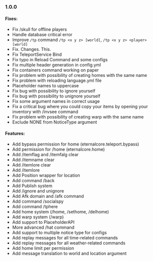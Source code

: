 ### 1.0.0

#### Fixes:

- Fix /skull for offline players
- Handle database critical error
- Improve `/tp` command `/tp <x y z> [world]`, `/tp <x y z> <player> [world]`
- Fix. Changes. This.
- Fix TeleportService Bind
- Fix typo in Reload Command and some configs
- Fix multiple header generation in config.yml
- Fix containers command working on paper
- Fix problem with possibility of creating homes with the same name
- Fix problem with reloading language.yml file
- Placeholder names to uppercase
- Fix bug with possibility to ignore yourself
- Fix bug with possibility to unignore yourself
- Fix some argument names in correct usage
- Fix a critical bug where you could copy your items by opening your inventory with /invsee command
- Fix problem with possibility of creating warp with the same name
- Exclude NONE from NoticeType argument

#### Features:

- Add bypass permission for home (eternalcore.teleport.bypass)
- Add permission for /home (eternalcore.home)
- Add /itemflag and /itemfalg clear
- Add /itemname clear
- Add /itemlore clear
- Add /itemlore
- Add Position wrapper for location
- Add command /back
- Add Publish system
- Add /ignore and unignore
- Add Afk domain and /afk command
- Add command /socialspy
- Add command /tphere
- Add home system (/home, /sethome, /delhome)
- Add warp system (/warp)
- Add support to PlaceholderAPI
- More advanced /hat command
- Add support to multiple notice type for configs
- Add replay messages for all time-related commands
- Add replay messages for all weather-related commands
- Add home limit per permission
- Add message translation to world and location argument
